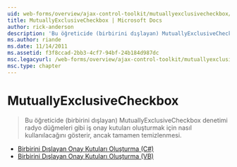 ```yaml
---
uid: web-forms/overview/ajax-control-toolkit/mutuallyexclusivecheckbox/index
title: MutuallyExclusiveCheckbox | Microsoft Docs
author: rick-anderson
description: 'Bu öğreticide (birbirini dışlayan) MutuallyExclusiveCheckbox denetimi radyo düğmeleri gibi iş onay kutuları oluşturmak için nasıl kullanılacağını gösterir, ancak olabilir...'
ms.author: riande
ms.date: 11/14/2011
ms.assetid: f3f8ccad-2bb3-4cf7-94bf-24b184d987dc
msc.legacyurl: /web-forms/overview/ajax-control-toolkit/mutuallyexclusivecheckbox
msc.type: chapter
---
```

<a name="mutuallyexclusivecheckbox"></a>MutuallyExclusiveCheckbox
====================
> Bu öğreticide (birbirini dışlayan) MutuallyExclusiveCheckbox denetimi radyo düğmeleri gibi iş onay kutuları oluşturmak için nasıl kullanılacağını gösterir, ancak tamamen temizlenmesi.


- [Birbirini Dışlayan Onay Kutuları Oluşturma (C#)](creating-mutually-exclusive-checkboxes-cs.md)
- [Birbirini Dışlayan Onay Kutuları Oluşturma (VB)](creating-mutually-exclusive-checkboxes-vb.md)
